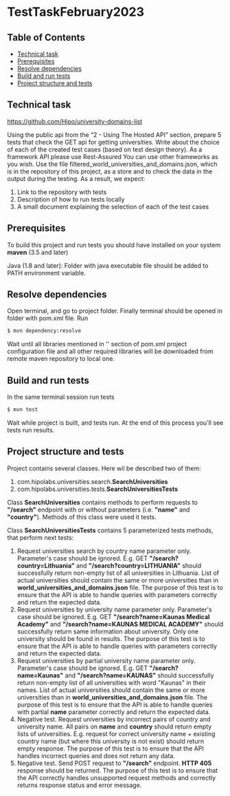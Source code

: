 # TestTaskFebruary2023


## Table of Contents
* [Technical task](#technical-task)
* [Prerequisites](#prerequisites)
* [Resolve dependencies](#resolve-dependencies)
* [Build and run tests](#build-and-run-tests)
* [Project structure and tests](#project-structure-and-tests)

## Technical task
https://github.com/Hipo/university-domains-list

Using the public api from the “2 - Using The Hosted API” section, prepare 5 tests that check the GET api for getting universities.
Write about the choice of each of the created test cases (based on test design theory).
As a framework API please use Rest-Assured
You can use other frameworks as you wish.
Use the file filtered_world_universities_and_domains.json, which is in the repository of this project,
as a store and to check the data in the output during the testing. As a result, we expect:
1) Link to the repository with tests
2) Description of how to run tests locally
3) A small document explaining the selection of each of the test cases

## Prerequisites
To build this project and run tests you should have installed on your system **maven** (3.5 and later)

Java (1.8 and later): Folder with java executable file should be added to PATH environment variable.

## Resolve dependencies
Open terminal, and go to project folder. Finally terminal should be opened in folder with pom.xml file.
Run
```sh
$ mvn dependency:resolve
```
Wait until all libraries mentioned in '<dependencies>' section of pom.xml project configuration file and all other
required libraries will be downloaded from remote maven repository to local one.

## Build and run tests
In the same terminal session run tests
```sh
$ mvn test
```
Wait while project is built, and tests run. At the end of this process you'll see tests run results.


## Project structure and tests
Project contains several classes. Here wil be described two of them:
1. com.hipolabs.universities.search.**SearchUniversities**
2. com.hipolabs.universities.tests.**SearchUniversitiesTests**

Class **SearchUniversities** contains methods to perform requests to **"/search"** endpoint with or without parameters
(i.e. **"name"** and **"country"**). Methods of this class were used it tests.

Class **SearchUniversitiesTests** contains 5 parameterized tests methods, that perform next tests:
1. Request universities search by country name parameter only. Parameter's case should be ignored. 
E.g. GET **"/search?country=Lithuania"** and **"/search?country=LITHUANIA"** should successfully return non-empty list
of all universities in Lithuania. List of actual universities should contain the same or more universities than in 
**world_universities_and_domains.json** file. The purpose of this test is to ensure that the API is able to handle 
queries with parameters correctly and return the expected data.
2. Request universities by university name parameter only. Parameter's case should be ignored.
E.g. GET **"/search?name=Kaunas Medical Academy"** and **"/search?name=KAUNAS MEDICAL ACADEMY"** should successfully 
return same information about university. Only one university should be found in results. The purpose of this test is to 
ensure that the API is able to handle queries with parameters correctly and return the expected data.
3. Request universities by partial university name parameter only. Parameter's case should be ignored.
E.g. GET **"/search?name=Kaunas"** and **"/search?name=KAUNAS"** should successfully return non-empty list of all 
universities with word "Kaunas" in their names. List of actual universities should contain the same or more universities 
than in **world_universities_and_domains.json** file. The purpose of this test is to ensure that the API is able to 
handle queries with partial **name** parameter correctly and return the expected data.
4. Negative test. Request universities by incorrect pairs of country and university name. All pairs on **name** and 
**country** should return empty lists of universities. E.g. request for correct university name + existing country name 
(but where this university is not exist) should return empty response. The purpose of this test is to ensure that the 
API handles incorrect queries and does not return any data.
5. Negative test. Send POST request to **"/search"** endpoint. **HTTP 405** response should be returned. The purpose of this 
test is to ensure that the API correctly handles unsupported request methods and correctly returns response status and 
error message. 